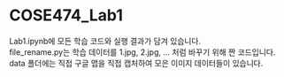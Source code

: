 # COSE474_Lab1
Lab1.ipynb에 모든 학습 코드와 실행 결과가 담겨 있습니다. <br>
file_rename.py는 학습 데이터를 1.jpg, 2.jpg, ... 처럼 바꾸기 위해 짠 코드입니다. <br>
data 폴더에는 직접 구글 맵을 직접 캡처하여 모은 이미지 데이터들이 있습니다. <br>
